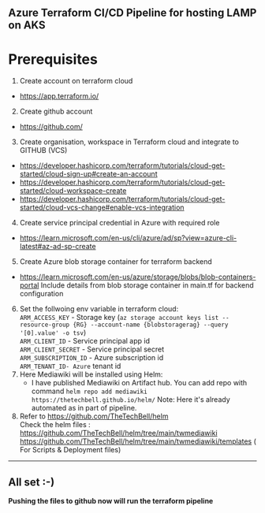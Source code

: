 ## Azure Terraform CI/CD Pipeline for hosting LAMP on AKS <br>
# Prerequisites<br>

1. Create account on terraform cloud
 - https://app.terraform.io/
2. Create github account
 - https://github.com/
3. Create organisation, workspace in Terraform cloud and integrate to GITHUB (VCS)
 - https://developer.hashicorp.com/terraform/tutorials/cloud-get-started/cloud-sign-up#create-an-account 
 - https://developer.hashicorp.com/terraform/tutorials/cloud-get-started/cloud-workspace-create
 - https://developer.hashicorp.com/terraform/tutorials/cloud-get-started/cloud-vcs-change#enable-vcs-integration
4. Create service principal credential in Azure with required role 
 - https://learn.microsoft.com/en-us/cli/azure/ad/sp?view=azure-cli-latest#az-ad-sp-create
5. Create Azure blob storage container for terraform backend
 - https://learn.microsoft.com/en-us/azure/storage/blobs/blob-containers-portal
   Include details from blob storage container in main.tf for backend configuration
6. Set the follwoing env variable in terraform cloud:<br>
   `ARM_ACCESS_KEY` - Storage key (`az storage account keys list --resource-group {RG} --account-name {blobstoragerag} --query '[0].value' -o tsv`) <br>
   `ARM_CLIENT_ID` - Service principal app id <br>
   `ARM_CLIENT_SECRET` - Service principal secret <br>
   `ARM_SUBSCRIPTION_ID` - Azure subscription id <br>
   `ARM_TENANT_ID- Azure` tenant id <br>
7. Here Mediawiki will be installed using Helm: 
   - I have published Mediawiki on Artifact hub. You can add repo with command  `helm repo add mediawiki https://thetechbell.github.io/helm/`
     Note: Here it's already automated as in part of pipeline.    
8. Refer to https://github.com/TheTechBell/helm <br>
   Check the helm files : <br>
   https://github.com/TheTechBell/helm/tree/main/twmediawiki <br>
   https://github.com/TheTechBell/helm/tree/main/twmediawiki/templates ( For Scripts & Deployment files)
   

---
All set :-) <br>
--- 

**Pushing the files to github now will run the terraform pipeline**

